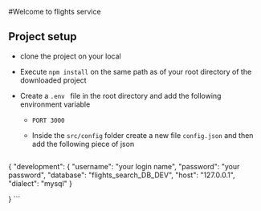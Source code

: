 #Welcome to flights service

## Project setup
 - clone the project on your local
 - Execute `npm install` on the same path as of your root directory of the downloaded project
 - Create a `.env ` file in the root directory and add the following environment  variable
     - `PORT 3000`

    - Inside the `src/config` folder create a new file `config.json` and then add the following piece of json

    ```
{
    "development": {
    "username": "your login name",
    "password": "your password",
    "database": "flights_search_DB_DEV",
    "host": "127.0.0.1",
    "dialect": "mysql"
  }

}
    ```